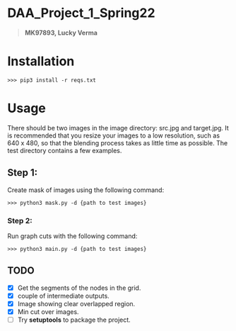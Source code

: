 # DAA_Project_1_Spring22

>  **MK97893, Lucky Verma**

# Installation

```
>>> pip3 install -r reqs.txt
```

# Usage

There should be two images in the image directory: src.jpg and target.jpg. It is recommended that you resize your images to a low resolution, such as 640 x 480, so that the blending process takes as little time as possible. The test directory contains a few examples.

## Step 1:

Create mask of images using the following command:
 
```
>>> python3 mask.py -d {path to test images}
```

### Step 2:

Run graph cuts with the following command:

```
>>> python3 main.py -d {path to test images}
```


## TODO

- [x] Get the segments of the nodes in the grid.
- [x] couple of intermediate outputs.
- [x] Image showing clear overlapped region.
- [x] Min cut over images.
- [ ] Try **setuptools** to package the project.
